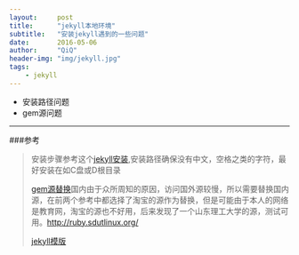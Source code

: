 ```yaml
---
layout:     post
title:      "jekyll本地环境"
subtitle:   "安装jekyll遇到的一些问题"
date:       2016-05-06
author:     "QiQ"
header-img: "img/jekyll.jpg"
tags:
    - jekyll
---
```




* 安装路径问题
* gem源问题
***
###参考
>安装步骤参考这个[jekyll安装](http://www.pchou.info/web-build/2013/01/05/build-github-blog-page-04.html),安装路径确保没有中文，空格之类的字符，最好安装在如C盘或D根目录
>
>[gem源替换](http://www.haorooms.com/post/gem_not_use)国内由于众所周知的原因，访问国外源较慢，所以需要替换国内源，在前两个参考中都选择了淘宝的源作为替换，但是可能由于本人的网络是教育网，淘宝的源也不好用，后来发现了一个山东理工大学的源，测试可用。http://ruby.sdutlinux.org/
>
>[jekyll模版](http://jekyllthemes.org/)